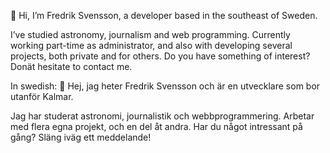 👋 Hi, I’m Fredrik Svensson, a developer based in the southeast of Sweden.

I’ve studied astronomy, journalism and web programming. Currently working part-time as administrator, and also with developing several projects, both private and for others. Do you have something of interest? Donät hesitate to contact me.

In swedish:
👋 Hej, jag heter Fredrik Svensson och är en utvecklare som bor utanför Kalmar.

Jag har studerat astronomi, journalistik och webbprogrammering. Arbetar med flera egna projekt, och en del åt andra. Har du något intressant på gång? Släng iväg ett meddelande!

